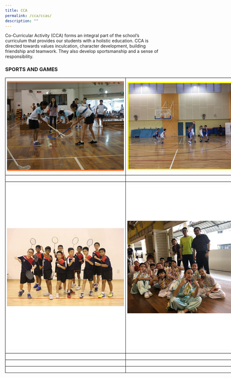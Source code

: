 ```yaml
---
title: CCA
permalink: /cca/ccas/
description: ""
---
```

Co-Curricular Activity (CCA) forms an integral part of the school’s curriculum that provides our students with a holistic education. CCA is directed towards values inculcation, character development, building friendship and teamwork. They also develop sportsmanship and a sense of responsibility.

### SPORTS AND GAMES

<style type="text/css">
.tg  {border-collapse:collapse;border-spacing:0;margin:0px auto;}
.tg td{border-color:black;border-style:solid;border-width:1px;font-family:Arial, sans-serif;font-size:14px;
  overflow:hidden;padding:10px 5px;word-break:normal;}
.tg th{border-color:black;border-style:solid;border-width:1px;font-family:Arial, sans-serif;font-size:14px;
  font-weight:normal;overflow:hidden;padding:10px 5px;word-break:normal;}
.tg .tg-nrix{text-align:center;vertical-align:middle}
</style>
<table class="tg" style="undefined;table-layout: fixed; width: 780px">
<colgroup>
<col style="width: 390px">
<col style="width: 390px">
</colgroup>
<tbody>
  <tr>
    <td class="tg-nrix"><a href = "/cca/Sports/floorball/" target = "_self"> 
          <img src="/images/Floorball.gif" 
     style="width:100%"></a></td>
    <td class="tg-nrix"><a href = "/cca/Sports/basketball/" target = "_self"> 
          <img src="/images/Basketball.gif" 
     style="width:100%"></a></td>
  </tr>
  <tr>
    <td class="tg-nrix"></td>
    <td class="tg-nrix"></td>
  </tr>
  <tr>
    <td class="tg-nrix"><a href = "/cca/Sports/badminton/" target = "_self"> 
          <img src="/images/Badminton.gif" 
     style="width:100%"></a></td>
    <td class="tg-nrix"><a href = "/cca/Sports/wushu/" target = "_self"> 
          <img src="/images/Wushu.gif" 
     style="width:100%"></a></td>
  </tr>
  <tr>
    <td class="tg-nrix"></td>
    <td class="tg-nrix"></td>
  </tr>
  <tr>
    <td class="tg-nrix"></td>
    <td class="tg-nrix"></td>
  </tr>
  <tr>
    <td class="tg-nrix"></td>
    <td class="tg-nrix"></td>
  </tr>
</tbody>
</table>
